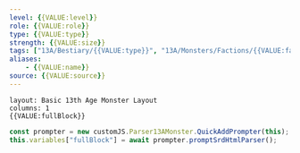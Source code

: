 ```yaml
---
level: {{VALUE:level}}
role: {{VALUE:role}}
type: {{VALUE:type}}
strength: {{VALUE:size}}
tags: ["13A/Bestiary/{{VALUE:type}}", "13A/Monsters/Factions/{{VALUE:faction}}", "13A/Monsters/Role/{{VALUE:role}}", "13A/Monsters/Strength/{{VALUE:size}}"]
aliases:
    - {{VALUE:name}}
source: {{VALUE:source}}
---
```

```statblock
layout: Basic 13th Age Monster Layout
columns: 1
{{VALUE:fullBlock}}
```

```js quickadd
const prompter = new customJS.Parser13AMonster.QuickAddPrompter(this);
this.variables["fullBlock"] = await prompter.promptSrdHtmlParser();
```
